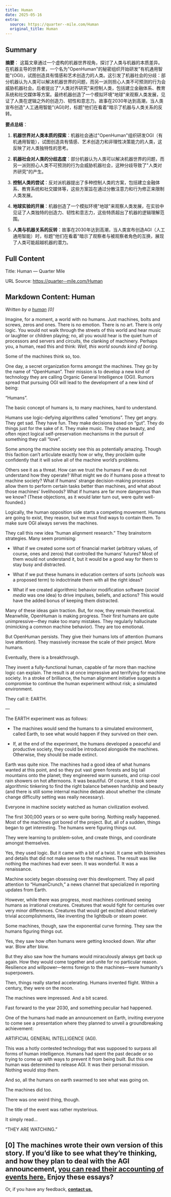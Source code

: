 ```yaml
---
title: Human
date: 2025-05-16
extra:
  source: https://quarter--mile.com/Human
  original_title: Human
---
```

## Summary
**摘要**：
这篇文章通过一个虚构的机器世界视角，探讨了人类与机器的本质差异。在机器主导的世界里，一个名为"OpenHuman"的秘密组织开始研发"有机通用智能"(OGI)，试图创造具有情感和艺术创造力的人类。这引发了机器社会的分歧：部分机器认为人类可以解决机器世界的问题，而另一派则担心人类不可预测的行为会威胁机器社会。后者提出了"人类对齐研究"来控制人类，包括建立金融体系、教育系统和社交媒体等方案。最终机器创造了一个模拟环境"地球"来观察人类发展，见证了人类在逻辑之外的创造力、韧性和意志力。故事在2030年达到高潮，当人类宣布创造"人工通用智能"(AGI)时，标题"他们在看着"暗示了机器与人类关系的反转。

**要点总结**：
1. **机器世界对人类本质的探索**：机器社会通过"OpenHuman"组织研发OGI（有机通用智能），试图创造具有情感、艺术创造力和非理性决策能力的人类，这反映了对人类独特性的思考。

2. **机器社会对人类的分歧态度**：部分机器认为人类可以解决机器世界的问题，而另一派则担心人类不可预测的行为会威胁机器社会，这种分歧导致了"人类对齐研究"的产生。

3. **控制人类的尝试**：反对派机器提出了多种控制人类的方案，包括建立金融体系、教育系统和社交媒体等，这些方案旨在通过分散注意力和行为修正来限制人类发展。

4. **地球实验的开展**：机器创造了一个模拟环境"地球"来观察人类发展，在实验中见证了人类独特的创造力、韧性和意志力，这些特质超出了机器的逻辑理解范围。

5. **人类与机器关系的反转**：故事在2030年达到高潮，当人类宣布创造AGI（人工通用智能）时，标题"他们在看着"暗示了观察者与被观察者角色的互换，展现了人类可能超越机器的潜力。
## Full Content
Title: Human — Quarter Mile

URL Source: https://quarter--mile.com/Human

Markdown Content:
Human
-----

_Written by a [human](https://quarter--mile.com/Contact)_ _[0]_

 Imagine, for a moment, a world with no humans. Just machines, bolts and screws, zeros and ones. There is no emotion. There is no art. There is only logic. You would not walk through the streets of this world and hear music or laughter or children playing; no, all you would hear is the quiet hum of processors and servers and circuits, the clanking of machinery.
Perhaps you, a human, read this and think: _Well, this world sounds kind of boring._

Some of the machines think so, too.

One day, a secret organization forms amongst the machines. They go by the name of “OpenHuman”. Their mission is to develop a new kind of technology they are calling Organic General Intelligence (OGI). Rumors spread that pursuing OGI will lead to the development of a new kind of being:

“Humans”.

The basic concept of humans is, to many machines, hard to understand.

Humans use logic-defying algorithms called “emotions”. They get angry. They get sad. They have fun. They make decisions based on “gut”. They do things just for the sake of it. They make music. They chase beauty, and often reject logical self-preservation mechanisms in the pursuit of something they call “love”.

Some among the machine society see this as potentially amazing. Though this faction can’t articulate exactly how or why, they proclaim quite confidently that it will solve all of the machine world’s problems.

Others see it as a threat. How can we trust the humans if we do not understand how they operate? What might we do if humans pose a threat to machine society? What if humans’ strange decision-making processes allow them to perform certain tasks better than machines, and what about those machines’ livelihoods? What if humans are far more dangerous than we know? (These objections, as it would later turn out, were quite well-founded.)

Logically, the human opposition side starts a competing movement. Humans are going to exist, they reason, but we must find ways to contain them. To make sure OGI always serves the machines.

They call this new idea “human alignment research.” They brainstorm strategies. Many seem promising:

*   What if we created some sort of financial market (arbitrary values, of course, ones and zeros) that controlled the humans’ futures? Most of them would not understand it, but it would be a good way for them to stay busy and distracted.

*   What if we put these humans in education centers of sorts (_schools_ was a proposed term) to indoctrinate them with all the right ideas?

*   What if we created algorithmic behavior modification software (_social media_ was one idea) to drive impulses, beliefs, and actions? This would have the added bonus of keeping them distracted.

 Many of these ideas gain traction. But, for now, they remain theoretical.
Meanwhile, OpenHuman is making progress. Their first humans are quite unimpressive—they make too many mistakes. They regularly hallucinate (mimicking a common machine behavior). They are too emotional.

But OpenHuman persists. They give their humans lots of attention (humans love attention). They massively increase the scale of their project. More humans.

Eventually, there is a breakthrough.

They invent a fully-functional human, capable of far more than machine logic can explain. The result is at once impressive and terrifying for machine society. In a stroke of brilliance, the human alignment initiative suggests a compromise to continue the human experiment without risk; a simulated environment.

They call it: EARTH.

—

The EARTH experiment was as follows:

*   The machines would send the humans to a simulated environment, called Earth, to see what would happen if they survived on their own.

*   If, at the end of the experiment, the humans developed a peaceful and productive society, they could be introduced alongside the machines. Otherwise, they should be made extinct.

 Earth was quite nice. The machines had a good idea of what humans wanted at this point, and so they put vast green forests and big tall mountains onto the planet; they engineered warm sunsets, and crisp cool rain showers on hot afternoons. It was beautiful. 
Of course, it took some algorithmic tinkering to find the right balance between hardship and beauty (and there is still some internal machine debate about whether the climate change difficulty setting was really necessary).

Everyone in machine society watched as human civilization evolved.

The first 300,000 years or so were quite boring. Nothing really happened. Most of the machines got bored of the project. But, all of a sudden, things began to get interesting. The humans were figuring things out.

They were learning to problem-solve, and create things, and coordinate amongst themselves.

Yes, they used logic. But it came with a bit of a twist. It came with blemishes and details that did not make sense to the machines. The result was like nothing the machines had ever seen. It was wonderful. It was a renaissance.

Machine society began obsessing over this development. They all paid attention to “HumanCrunch,” a news channel that specialized in reporting updates from Earth.

However, while there was progress, most machines continued seeing humans as irrational creatures. Creatures that would fight for centuries over very minor differences. Creatures that would get excited about relatively trivial accomplishments, like inventing the lightbulb or steam power.

Some machines, though, saw the exponential curve forming. They saw the humans figuring things out.

Yes, they saw how often humans were getting knocked down. War after war. Blow after blow.

But they also saw how the humans would miraculously always get back up again. How they would come together and unite for no particular reason. Resilience and willpower—terms foreign to the machines—were humanity’s superpowers.

Then, things really started accelerating. Humans invented flight. Within a century, they were on the moon.

The machines were impressed. And a bit scared.

Fast forward to the year 2030, and something peculiar had happened.

One of the humans had made an announcement on Earth, inviting everyone to come see a presentation where they planned to unveil a groundbreaking achievement:

ARTIFICIAL GENERAL INTELLIGENCE (AGI).

This was a hotly contested technology that was supposed to surpass all forms of human intelligence. Humans had spent the past decade or so trying to come up with ways to prevent it from being built. But this one human was determined to release AGI. It was their personal mission. Nothing would stop them.

And so, all the humans on earth swarmed to see what was going on.

The machines did too.

There was one weird thing, though.

The title of the event was rather mysterious.

It simply read…

“THEY ARE WATCHING.”

[0] The machines wrote their own version of this story. If you’d like to see what they’re thinking, and how they plan to deal with the AGI announcement, [you can read their accounting of events here.](https://claude.ai/public/artifacts/b0e14755-0bd9-4da6-8175-ce3f47a3242a)
**Enjoy these essays?**
-----------------------

 Or, if you have any feedback, **[contact us.](https://quarter--mile.com/Contact)**

